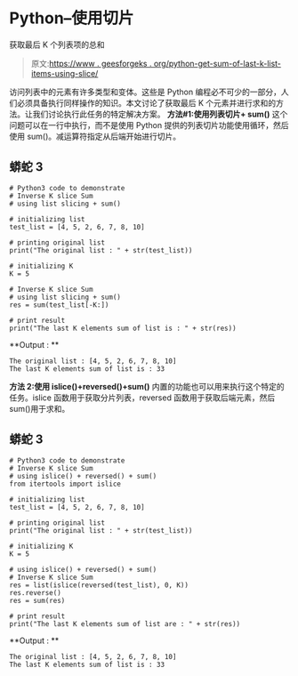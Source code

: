 # Python–使用切片

获取最后 K 个列表项的总和

> 原文:[https://www . geesforgeks . org/python-get-sum-of-last-k-list-items-using-slice/](https://www.geeksforgeeks.org/python-get-sum-of-last-k-list-items-using-slice/)

访问列表中的元素有许多类型和变体。这些是 Python 编程必不可少的一部分，人们必须具备执行同样操作的知识。本文讨论了获取最后 K 个元素并进行求和的方法。让我们讨论执行此任务的特定解决方案。
**方法#1:使用列表切片+ sum()**
这个问题可以在一行中执行，而不是使用 Python 提供的列表切片功能使用循环，然后使用 sum()。减运算符指定从后端开始进行切片。

## 蟒蛇 3

```
# Python3 code to demonstrate
# Inverse K slice Sum
# using list slicing + sum()

# initializing list
test_list = [4, 5, 2, 6, 7, 8, 10]

# printing original list
print("The original list : " + str(test_list))

# initializing K
K = 5

# Inverse K slice Sum
# using list slicing + sum()
res = sum(test_list[-K:])

# print result
print("The last K elements sum of list is : " + str(res))
```

**Output : **

```
The original list : [4, 5, 2, 6, 7, 8, 10]
The last K elements sum of list is : 33
```

**方法 2:使用 islice()+reversed()+sum()**
内置的功能也可以用来执行这个特定的任务。islice 函数用于获取分片列表，reversed 函数用于获取后端元素，然后 sum()用于求和。

## 蟒蛇 3

```
# Python3 code to demonstrate
# Inverse K slice Sum
# using islice() + reversed() + sum()
from itertools import islice

# initializing list
test_list = [4, 5, 2, 6, 7, 8, 10]

# printing original list
print("The original list : " + str(test_list))

# initializing K
K = 5

# using islice() + reversed() + sum()
# Inverse K slice Sum
res = list(islice(reversed(test_list), 0, K))
res.reverse()
res = sum(res)

# print result
print("The last K elements sum of list are : " + str(res))
```

**Output : **

```
The original list : [4, 5, 2, 6, 7, 8, 10]
The last K elements sum of list is : 33
```